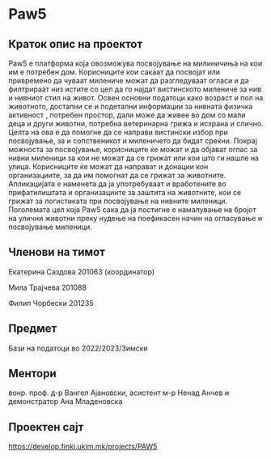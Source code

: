 # Paw5

## Краток опис на проектот

Paw5 е платформа која овозможува посвојување на милиничиња на кои им е потребен дом. Корисниците кои сакаат да посвојат или привремено да чуваат милениче можат да разгледуваат огласи и да филтрираат низ истите со цел да го најдат вистинското милениче за нив и нивниот стил на живот. Освен основни податоци како возраст и пол на животното, достапни се и подетални информации за нивната физичка активност , потребен простор, дали може да живее во дом со мали деца и други животни, потребна ветеринарна грижа и исхрана и слично. Целта на ова е да помогне да се направи вистински избор при посвојување, за и сопственикот и миленичето да бидат среќни. Покрај можноста за посвојување, корисниците ќе можат и да објават оглас за нивни миленици за кои не можат да се грижат или кои што ги нашле на улица. Корисниците ќе можат да направат и донации кон организациите, за да им помогнат да се грижат за животните. Апликацијата е наменета да ја употребуваат и вработените во прифатилиштата и организациите за заштита на животните, кои се грижат за логистиката при посвојување на нивните миленици. Поголемата цел која Paw5 сака да ја постигне е намалување на бројот на улични животни преку нудење на поефикасен начин на огласување и посвојување миленици.

## Членови на тимот

Екатерина Саздова 201063 (координатор)

Мила Трајчева 201088

Филип Чорбески 201235

## Предмет

Бази на податоци во 2022/2023/Зимски

## Ментори

вонр. проф. д-р Вангел Ајановски, асистент м-р Ненад Анчев и демонстратор Ана Младеновска

## Проектен сајт

https://develop.finki.ukim.mk/projects/PAW5
